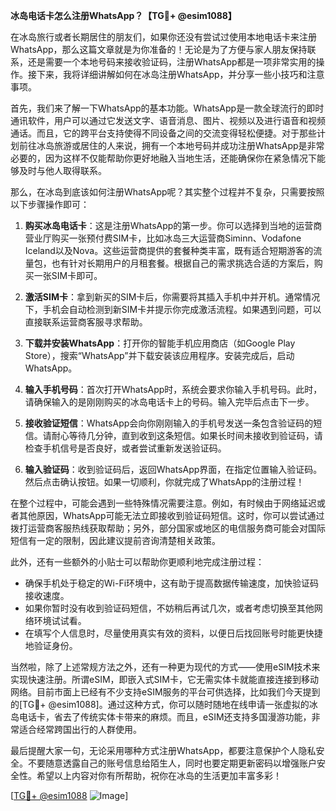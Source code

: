 **冰岛电话卡怎么注册WhatsApp？【TG💪+ @esim1088】**

在冰岛旅行或者长期居住的朋友们，如果你还没有尝试过使用本地电话卡来注册WhatsApp，那么这篇文章就是为你准备的！无论是为了方便与家人朋友保持联系，还是需要一个本地号码来接收验证码，注册WhatsApp都是一项非常实用的操作。接下来，我将详细讲解如何在冰岛注册WhatsApp，并分享一些小技巧和注意事项。

首先，我们来了解一下WhatsApp的基本功能。WhatsApp是一款全球流行的即时通讯软件，用户可以通过它发送文字、语音消息、图片、视频以及进行语音和视频通话。而且，它的跨平台支持使得不同设备之间的交流变得轻松便捷。对于那些计划前往冰岛旅游或居住的人来说，拥有一个本地号码并成功注册WhatsApp是非常必要的，因为这样不仅能帮助你更好地融入当地生活，还能确保你在紧急情况下能够及时与他人取得联系。

那么，在冰岛到底该如何注册WhatsApp呢？其实整个过程并不复杂，只需要按照以下步骤操作即可：

1. **购买冰岛电话卡**：这是注册WhatsApp的第一步。你可以选择到当地的运营商营业厅购买一张预付费SIM卡，比如冰岛三大运营商Siminn、Vodafone Iceland以及Nova。这些运营商提供的套餐种类丰富，既有适合短期游客的流量包，也有针对长期用户的月租套餐。根据自己的需求挑选合适的方案后，购买一张SIM卡即可。

2. **激活SIM卡**：拿到新买的SIM卡后，你需要将其插入手机中并开机。通常情况下，手机会自动检测到新SIM卡并提示你完成激活流程。如果遇到问题，可以直接联系运营商客服寻求帮助。

3. **下载并安装WhatsApp**：打开你的智能手机应用商店（如Google Play Store），搜索“WhatsApp”并下载安装该应用程序。安装完成后，启动WhatsApp。

4. **输入手机号码**：首次打开WhatsApp时，系统会要求你输入手机号码。此时，请确保输入的是刚刚购买的冰岛电话卡上的号码。输入完毕后点击下一步。

5. **接收验证短信**：WhatsApp会向你刚刚输入的手机号发送一条包含验证码的短信。请耐心等待几分钟，直到收到这条短信。如果长时间未接收到验证码，请检查手机信号是否良好，或者尝试重新发送验证码。

6. **输入验证码**：收到验证码后，返回WhatsApp界面，在指定位置输入验证码。然后点击确认按钮。如果一切顺利，你就完成了WhatsApp的注册过程！

在整个过程中，可能会遇到一些特殊情况需要注意。例如，有时候由于网络延迟或者其他原因，WhatsApp可能无法立即接收到验证码短信。这时，你可以尝试通过拨打运营商客服热线获取帮助；另外，部分国家或地区的电信服务商可能会对国际短信有一定的限制，因此建议提前咨询清楚相关政策。

此外，还有一些额外的小贴士可以帮助你更顺利地完成注册过程：

- 确保手机处于稳定的Wi-Fi环境中，这有助于提高数据传输速度，加快验证码接收速度。
- 如果你暂时没有收到验证码短信，不妨稍后再试几次，或者考虑切换至其他网络环境试试看。
- 在填写个人信息时，尽量使用真实有效的资料，以便日后找回账号时能更快捷地验证身份。

当然啦，除了上述常规方法之外，还有一种更为现代的方式——使用eSIM技术来实现快速注册。所谓eSIM，即嵌入式SIM卡，它无需实体卡就能直接连接到移动网络。目前市面上已经有不少支持eSIM服务的平台可供选择，比如我们今天提到的[TG💪+ @esim1088]。通过这种方式，你可以随时随地在线申请一张虚拟的冰岛电话卡，省去了传统实体卡带来的麻烦。而且，eSIM还支持多国漫游功能，非常适合经常跨国出行的人群使用。

最后提醒大家一句，无论采用哪种方式注册WhatsApp，都要注意保护个人隐私安全。不要随意透露自己的账号信息给陌生人，同时也要定期更新密码以增强账户安全性。希望以上内容对你有所帮助，祝你在冰岛的生活更加丰富多彩！

[[TG💪+ @esim1088](https://t.me/s/esim1088) ![Image](https://i.postimg.cc/4NQfJmqS/Snipaste-2025-05-13-00-14-12.png)]